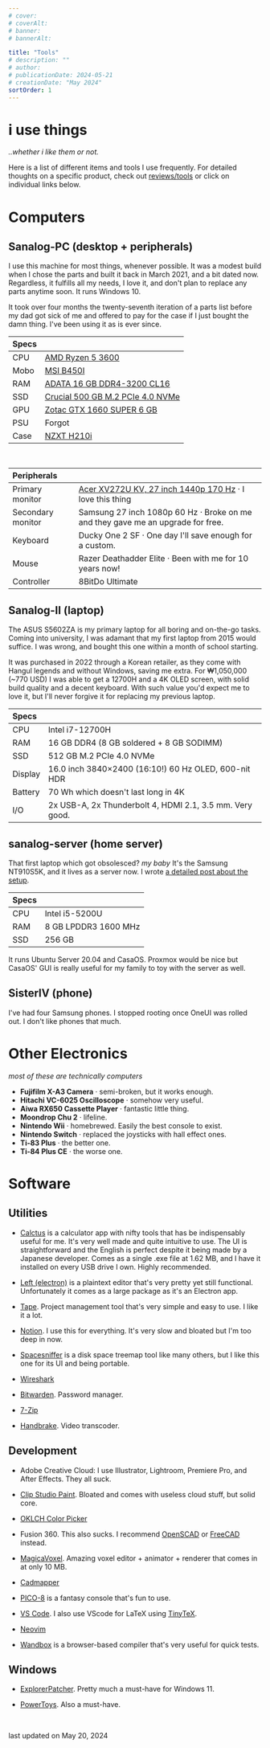 ```yaml
---
# cover:
# coverAlt:
# banner:
# bannerAlt:

title: "Tools"
# description: ""
# author:
# publicationDate: 2024-05-21
# creationDate: "May 2024"
sortOrder: 1
---
```


# i use things

*<span class="muted">..whether i like them or not.</span>*

Here is a list of different items and tools I use frequently. For detailed thoughts on a specific product, check out [reviews/tools](/blog/reviews/tools) or click on individual links below.

# Computers

## Sanalog-PC (desktop + peripherals)

I use this machine for most things, whenever possible. It was a modest build when I chose the parts and built it back in March 2021, and a bit dated now. Regardless, it fulfills all my needs, I love it, and don't plan to replace any parts anytime soon. It runs Windows 10.

It took over four months the twenty-seventh iteration of a parts list before my dad got sick of me and offered to pay for the case if I just bought the damn thing. I've been using it as is ever since.


| Specs | |
|:---|:---|
CPU  | <a href="https://pcpartpicker.com/product/9nm323/amd-ryzen-5-3600-36-thz-6-core-processor-100-100000031box" target="_blank" class="extlink">AMD Ryzen 5 3600</a>
Mobo | <a href="https://pcpartpicker.com/product/qK6qqs/msi-b450i-gaming-plus-max-wifi-mini-itx-am4-motherboard-b450i-gaming-plus-max-wifi" target="_blank" class="extlink">MSI B450I</a> 
RAM  | <a href="https://pcpartpicker.com/product/qqjBD3/adata-xpg-spectrix-d50-16-gb-2-x-8-gb-ddr4-3200-cl16-memory-ax4u32008g16a-dw50" target="_blank" class="extlink">ADATA 16 GB DDR4-3200 CL16</a>
SSD  | <a href="https://pcpartpicker.com/product/LDfxFT/crucial-t500-500-gb-m2-2280-pcie-40-x4-nvme-solid-state-drive-ct500t500ssd8" target="_blank" class="extlink">Crucial 500 GB M.2 PCIe 4.0 NVMe</a>
GPU  | <a href="https://pcpartpicker.com/product/sFZzK8/zotac-geforce-gtx-1660-super-6-gb-gaming-amp-video-card-zt-t16620d-10m" target="_blank" class="extlink">Zotac GTX 1660 SUPER 6 GB</a>
PSU  | Forgot
Case | <a href="https://pcpartpicker.com/product/2XH8TW/nzxt-h210i-mini-itx-tower-case-ca-h210i-w1" target="_blank" class="extlink">NZXT H210i</a>

<br>

| Peripherals     |    |
|:----------------|:---|
Primary monitor   | <a href="https://www.rtings.com/monitor/reviews/acer/nitro-xv272u-kvbmiiprzx" target="_blank" class="extlink">Acer XV272U KV, 27 inch 1440p 170 Hz</a> &centerdot; I love this thing
Secondary monitor | Samsung 27 inch 1080p 60 Hz &centerdot; Broke on me and they gave me an upgrade for free.
Keyboard          | Ducky One 2 SF &centerdot; One day I'll save enough for a custom.
Mouse             | Razer Deathadder Elite &centerdot; Been with me for 10 years now!
Controller        | 8BitDo Ultimate

## Sanalog-II (laptop)

The ASUS S5602ZA is my primary laptop for all boring and on-the-go tasks. Coming into university, I was adamant that my first laptop from 2015 would suffice. I was wrong, and bought this one within a month of school starting.

It was purchased in 2022 through a Korean retailer, as they come with Hangul legends and without Windows, saving me extra. For ₩1,050,000 (~770 USD) I was able to get a 12700H and a 4K OLED screen, with solid build quality and a decent keyboard. With such value you'd expect me to love it, but I'll never forgive it for replacing my previous laptop.

| Specs | |
|:---|:---|
CPU  | Intel i7-12700H
RAM  | 16 GB DDR4 (8 GB soldered + 8 GB SODIMM)
SSD  | 512 GB M.2 PCIe 4.0 NVMe 
Display | 16.0 inch 3840×2400 (16:10!) 60 Hz OLED, 600-nit HDR
Battery | 70 Wh which doesn't last long in 4K
I/O | 2x USB-A, 2x Thunderbolt 4, HDMI 2.1,  3.5 mm. Very good.

## sanalog-server (home server)

That first laptop which got obsolesced? *<span class="smaller muted">my baby</span>* It's the Samsung NT910S5K, and it lives as a server now. I wrote [a detailed post about the setup](/blog/code/server).

| Specs | |
|:---|:---|
CPU  | Intel i5-5200U
RAM  | 8 GB LPDDR3 1600 MHz
SSD  | 256 GB 

It runs Ubuntu Server 20.04 and CasaOS. Proxmox would be nice but CasaOS' GUI is really useful for my family to toy with the server as well.

## SisterIV (phone)

I've had four Samsung phones. I stopped rooting once OneUI was rolled out. I don't like phones that much.

# Other Electronics
*<span class="muted">most of these are technically computers</span>*
- **Fujifilm X-A3 Camera** &centerdot; semi-broken, but it works enough.
- **Hitachi VC-6025 Oscilloscope** &centerdot; somehow very useful.
- **Aiwa RX650 Cassette Player** &centerdot; fantastic little thing.
- **Moondrop Chu 2** &centerdot; lifeline.
- **Nintendo Wii** &centerdot; homebrewed. Easily the best console to exist.
- **Nintendo Switch** &centerdot; replaced the joysticks with hall effect ones.
- **Ti-83 Plus** &centerdot; the better one.
- **Ti-84 Plus CE** &centerdot; the worse one.

# Software

## Utilities

- <a href="https://github.com/shapoco/calctus" target="_blank" class="extlink">Calctus</a> is a calculator app with nifty tools that has be indispensably useful for me. It's very well made and quite intuitive to use. The UI is straightforward and the English is perfect despite it being made by a Japanese developer. Comes as a single .exe file at 1.62 MB, and I have it installed on every USB drive I own. Highly recommended.

- <a href="https://100r.co/site/left_electron.html" target="_blank" class="extlink">Left (electron)</a> is a plaintext editor that's very pretty yet still functional. Unfortunately it comes as a large package as it's an Electron app.

- <a href="https://aeriform.itch.io/tape" target="_blank" class="extlink">Tape</a>. Project management tool that's very simple and easy to use. I like it a lot.

- <a href="https://www.notion.so/" target="_blank" class="extlink">Notion</a>. I use this for everything. It's very slow and bloated but I'm too deep in now.

- <a href="http://www.uderzo.it/main_products/space_sniffer/" target="_blank" class="extlink">Spacesniffer</a> is a disk space treemap tool like many others, but I like this one for its UI and being portable.

- <a href="https://www.wireshark.org/" target="_blank" class="extlink">Wireshark</a>

- <a href="https://bitwarden.com/" target="_blank" class="extlink">Bitwarden</a>. Password manager.

- <a href="https://www.7-zip.org/" target="_blank" class="extlink">7-Zip</a>

- <a href="https://handbrake.fr/" target="_blank" class="extlink">Handbrake</a>. Video transcoder.

## Development

- Adobe Creative Cloud: I use Illustrator, Lightroom, Premiere Pro, and After Effects. They all suck.

- <a href="https://www.clipstudio.net/en/" target="_blank" class="extlink">Clip Studio Paint</a>. Bloated and comes with useless cloud stuff, but solid core.

- <a href="https://oklch.com/" target="_blank" class="extlink">OKLCH Color Picker</a>

- Fusion 360. This also sucks. I recommend <a href="https://openscad.org/" target="_blank">OpenSCAD</a> or <a href="https://www.freecad.org/" target="_blank">FreeCAD</a> instead.

- <a href="https://ephtracy.github.io/" target="_blank" class="extlink">MagicaVoxel</a>. Amazing voxel editor + animator + renderer that comes in at only 10 MB.

- <a href="https://cadmapper.com/" target="_blank" class="extlink">Cadmapper</a>

- <a href="https://www.lexaloffle.com/pico-8.php" target="_blank" class="extlink">PICO-8</a> is a fantasy console that's fun to use.

- <a href="https://github.com/microsoft/vscode" target="_blank" class="extlink">VS Code</a>. I also use VScode for LaTeX using <a href="https://yihui.org/tinytex/" target="_blank">TinyTeX</a>.

- <a href="https://neovim.io/" target="_blank" class="extlink">Neovim</a>

- <a href="https://wandbox.org/" target="_blank" class="extlink">Wandbox</a> is a browser-based compiler that's very useful for quick tests.


## Windows

- <a href="https://github.com/valinet/ExplorerPatcher" target="_blank" class="extlink">ExplorerPatcher</a>. Pretty much a must-have for Windows 11.

- <a href="https://learn.microsoft.com/en-us/windows/powertoys/" target="_blank" class="extlink">PowerToys</a>. Also a must-have.

<br>

<span class="muted">last updated on May 20, 2024</span>